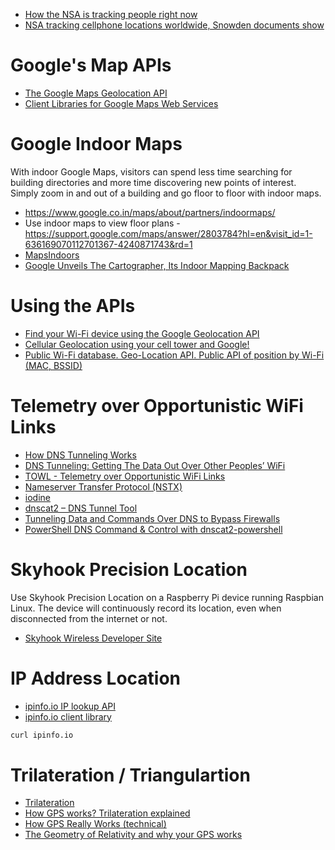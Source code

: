 
* [How the NSA is tracking people right now](http://apps.washingtonpost.com/g/page/national/how-the-nsa-is-tracking-people-right-now/634/)
* [NSA tracking cellphone locations worldwide, Snowden documents show](https://www.washingtonpost.com/world/national-security/nsa-tracking-cellphone-locations-worldwide-snowden-documents-show/2013/12/04/5492873a-5cf2-11e3-bc56-c6ca94801fac_story.html?utm_term=.d86bafc0ff8b)

# Google's Map APIs
* [The Google Maps Geolocation API](https://developers.google.com/maps/documentation/geolocation/intro)
* [Client Libraries for Google Maps Web Services](https://developers.google.com/maps/web-services/client-library)

# Google Indoor Maps
With indoor Google Maps, visitors can spend less time searching for building directories and more time discovering new points of interest. Simply zoom in and out of a building and go floor to floor with indoor maps.

* https://www.google.co.in/maps/about/partners/indoormaps/
* Use indoor maps to view floor plans - https://support.google.com/maps/answer/2803784?hl=en&visit_id=1-636169070112701367-4240871743&rd=1
* [MapsIndoors](https://www.mapspeople.com)
* [Google Unveils The Cartographer, Its Indoor Mapping Backpack](https://techcrunch.com/2014/09/04/google-unveils-the-cartographer-its-indoor-mapping-backpack/)

# Using the APIs
* [Find your Wi-Fi device using the Google Geolocation API](https://www.hackster.io/middleca/find-your-wi-fi-device-using-the-google-geolocation-api-2bdd59)
* [Cellular Geolocation using your cell tower and Google!](https://www.hackster.io/middleca/cellular-geolocation-using-your-cell-tower-and-google-b83534?utm_source=Hackster.io+newsletter&utm_campaign=3dab21478a-2015_4_17_Top_projects4_16_2015&utm_medium=email&utm_term=0_6ff81e3e5b-3dab21478a-140225889&mc_cid=3dab21478a&mc_eid=9036129d51)
* [Public Wi-Fi database. Geo-Location API. Public API of position by Wi-Fi (MAC, BSSID)](https://www.mylnikov.org/archives/1170)

# Telemetry over Opportunistic WiFi Links
* [How DNS Tunneling Works](http://inside-out.xyz/technology/how-dns-tunneling-works.html)
* [DNS Tunneling: Getting The Data Out Over Other Peoples’ WiFi](http://hackaday.com/2016/08/07/getting-the-data-out-over-other-peoples-wifi/)
* [TOWL - Telemetry over Opportunistic WiFi Links](http://www.phreakmonkey.com/2016/08/towl-telemetry-over-opportunistic-wifi.html)
* [Nameserver Transfer Protocol (NSTX)](http://thomer.com/howtos/nstx.html)
* [iodine](http://code.kryo.se/iodine/)
* [dnscat2 – DNS Tunnel Tool](http://www.darknet.org.uk/2016/01/dnscat2-dns-tunnel-tool/)
* [Tunneling Data and Commands Over DNS to Bypass Firewalls](https://zeltser.com/c2-dns-tunneling/)
* [PowerShell DNS Command & Control with dnscat2-powershell](http://www.blackhillsinfosec.com/?p=5578)

# Skyhook Precision Location
Use Skyhook Precision Location on a Raspberry Pi device running Raspbian Linux.
The device will continuously record its location, even when disconnected from the internet or not.

* [Skyhook Wireless Developer Site](http://www.skyhookwireless.com/developers)

# IP Address Location
* [ipinfo.io IP lookup API](http://ipinfo.io/developers/getting-started)
* [ipinfo.io client library](http://ipinfo.io/developers/client-libraries)


```bash
curl ipinfo.io
```

# Trilateration / Triangulartion
* [Trilateration](https://en.wikipedia.org/wiki/Trilateration)
* [How GPS works? Trilateration explained](https://www.youtube.com/watch?v=4O3ZVHVFhes)
* [How GPS Really Works (technical)](https://www.youtube.com/watch?v=RBLJO6JQ1aI)
* [The Geometry of Relativity and why your GPS works](https://www.youtube.com/watch?v=YnG2ee0WZt4)
